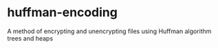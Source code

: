 # huffman-encoding
A method of encrypting and unencrypting files using Huffman algorithm trees and heaps
